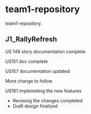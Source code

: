 # team1-repository

team1-repository. 

## J1_RallyRefresh 

US 149 story documentation complete

US151 doc complete

US157 documentation updated

More change to follow

US161 implemeting the new features
* Reviwing the changes completed
* Draft design finalized
